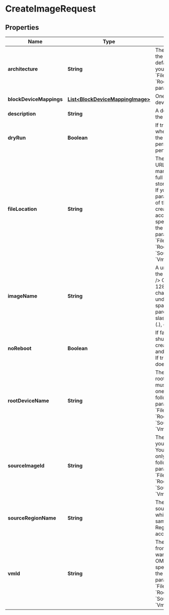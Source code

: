 

# CreateImageRequest


## Properties

| Name | Type | Description | Notes |
|------------ | ------------- | ------------- | -------------|
|**architecture** | **String** | The architecture of the OMI (by default, &#x60;i386&#x60; if you specified the &#x60;FileLocation&#x60; or &#x60;RootDeviceName&#x60; parameter). |  [optional] |
|**blockDeviceMappings** | [**List&lt;BlockDeviceMappingImage&gt;**](BlockDeviceMappingImage.md) | One or more block device mappings. |  [optional] |
|**description** | **String** | A description for the new OMI. |  [optional] |
|**dryRun** | **Boolean** | If true, checks whether you have the required permissions to perform the action. |  [optional] |
|**fileLocation** | **String** | The pre-signed URL of the OMI manifest file, or the full path to the OMI stored in a bucket. If you specify this parameter, a copy of the OMI is created in your account. You must specify only one of the following parameters: &#x60;FileLocation&#x60;, &#x60;RootDeviceName&#x60;, &#x60;SourceImageId&#x60; or &#x60;VmId&#x60;. |  [optional] |
|**imageName** | **String** | A unique name for the new OMI.&lt;br /&gt; Constraints: 3-128 alphanumeric characters, underscores (_), spaces ( ), parentheses (()), slashes (/), periods (.), or dashes (-). |  [optional] |
|**noReboot** | **Boolean** | If false, the VM shuts down before creating the OMI and then reboots. If true, the VM does not. |  [optional] |
|**rootDeviceName** | **String** | The name of the root device. You must specify only one of the following parameters: &#x60;FileLocation&#x60;, &#x60;RootDeviceName&#x60;, &#x60;SourceImageId&#x60; or &#x60;VmId&#x60;. |  [optional] |
|**sourceImageId** | **String** | The ID of the OMI you want to copy. You must specify only one of the following parameters: &#x60;FileLocation&#x60;, &#x60;RootDeviceName&#x60;, &#x60;SourceImageId&#x60; or &#x60;VmId&#x60;. |  [optional] |
|**sourceRegionName** | **String** | The name of the source Region, which must be the same as the Region of your account. |  [optional] |
|**vmId** | **String** | The ID of the VM from which you want to create the OMI. You must specify only one of the following parameters: &#x60;FileLocation&#x60;, &#x60;RootDeviceName&#x60;, &#x60;SourceImageId&#x60; or &#x60;VmId&#x60;. |  [optional] |



